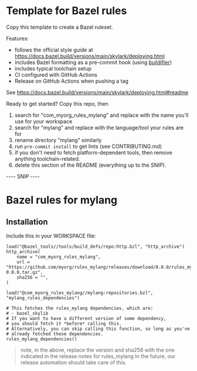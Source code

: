 # Template for Bazel rules

Copy this template to create a Bazel ruleset.

Features:

- follows the official style guide at https://docs.bazel.build/versions/main/skylark/deploying.html
- includes Bazel formatting as a pre-commit hook (using [buildifier])
- includes typical toolchain setup
- CI configured with GitHub Actions
- Release on GitHub Actions when pushing a tag

See https://docs.bazel.build/versions/main/skylark/deploying.html#readme

[buildifier]: https://github.com/bazelbuild/buildtools/tree/master/buildifier#readme

Ready to get started? Copy this repo, then

1. search for "com_myorg_rules_mylang" and replace with the name you'll use for your workspace
1. search for "mylang" and replace with the language/tool your rules are for
1. rename directory "mylang" similarly
1. run `pre-commit install` to get lints (see CONTRIBUTING.md)
1. if you don't need to fetch platform-dependent tools, then remove anything toolchain-related.
1. delete this section of the README (everything up to the SNIP).

---- SNIP ----

# Bazel rules for mylang

## Installation

Include this in your WORKSPACE file:

```starlark
load("@bazel_tools//tools/build_defs/repo:http.bzl", "http_archive")
http_archive(
    name = "com_myorg_rules_mylang",
    url = "https://github.com/myorg/rules_mylang/releases/download/0.0.0/rules_mylang-0.0.0.tar.gz",
    sha256 = "",
)

load("@com_myorg_rules_mylang//mylang:repositories.bzl", "mylang_rules_dependencies")

# This fetches the rules_mylang dependencies, which are:
# - bazel_skylib
# If you want to have a different version of some dependency,
# you should fetch it *before* calling this.
# Alternatively, you can skip calling this function, so long as you've
# already fetched these dependencies.
rules_mylang_dependencies()
```

> note, in the above, replace the version and sha256 with the one indicated
> in the release notes for rules_mylang
> In the future, our release automation should take care of this.
